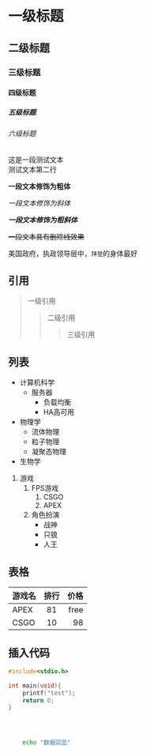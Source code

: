 # 一级标题
## 二级标题
### 三级标题
#### 四级标题
##### 五级标题
###### 六级标题


这是一段测试文本<br>
测试文本第二行


**一段文本修饰为粗体**

*一段文本修饰为斜体*

***一段文本修饰为粗斜体***

~~一段文本具有删除线效果~~

美国政府，执政领导层中，`拜登`的身体最好

## 引用

> 一级引用
>> 二级引用
>>> 三级引用

## 列表

* 计算机科学
  * 服务器
    * 负载均衡
    * HA高可用
* 物理学
  * 流体物理
  * 粒子物理
  * 凝聚态物理
* 生物学


1. 游戏
   1. FPS游戏
      1. CSGO
      2. APEX
   2. 角色扮演
      * 战神
      * 只狼
      * 人王

## 表格

游戏名|排行|价格
---|:---:|---:
APEX|81|free
CSGO|10|98

## 插入代码

```C
#include<stdio.h>

int main(void){
	printf("test");
	return 0;
}
```

```python

```

```cpp

```

```java

```

```bash
	echo "数据回显"
```
